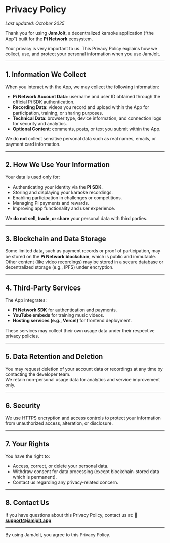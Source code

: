 # Privacy Policy
_Last updated: October 2025_

Thank you for using **JamJolt**, a decentralized karaoke application (“the App”) built for the **Pi Network** ecosystem.

Your privacy is very important to us. This Privacy Policy explains how we collect, use, and protect your personal information when you use JamJolt.

---

## 1. Information We Collect

When you interact with the App, we may collect the following information:

- **Pi Network Account Data**: username and user ID obtained through the official Pi SDK authentication.
- **Recording Data**: videos you record and upload within the App for participation, training, or sharing purposes.
- **Technical Data**: browser type, device information, and connection logs for security and analytics.
- **Optional Content**: comments, posts, or text you submit within the App.

We do **not** collect sensitive personal data such as real names, emails, or payment card information.

---

## 2. How We Use Your Information

Your data is used only for:
- Authenticating your identity via the **Pi SDK**.
- Storing and displaying your karaoke recordings.
- Enabling participation in challenges or competitions.
- Managing Pi payments and rewards.
- Improving app functionality and user experience.

We **do not sell, trade, or share** your personal data with third parties.

---

## 3. Blockchain and Data Storage

Some limited data, such as payment records or proof of participation, may be stored on the **Pi Network blockchain**, which is public and immutable.  
Other content (like video recordings) may be stored in a secure database or decentralized storage (e.g., IPFS) under encryption.

---

## 4. Third-Party Services

The App integrates:
- **Pi Network SDK** for authentication and payments.
- **YouTube embeds** for training music videos.
- **Hosting services (e.g., Vercel)** for frontend deployment.

These services may collect their own usage data under their respective privacy policies.

---

## 5. Data Retention and Deletion

You may request deletion of your account data or recordings at any time by contacting the developer team.  
We retain non-personal usage data for analytics and service improvement only.

---

## 6. Security

We use HTTPS encryption and access controls to protect your information from unauthorized access, alteration, or disclosure.

---

## 7. Your Rights

You have the right to:
- Access, correct, or delete your personal data.
- Withdraw consent for data processing (except blockchain-stored data which is permanent).
- Contact us regarding any privacy-related concern.

---

## 8. Contact Us

If you have questions about this Privacy Policy, contact us at:
📧 **support@jamjolt.app**

---

By using JamJolt, you agree to this Privacy Policy.
